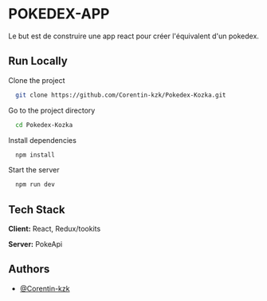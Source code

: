 
# POKEDEX-APP

Le but est de construire une app react pour créer l'équivalent d'un pokedex.




## Run Locally

Clone the project

```bash
  git clone https://github.com/Corentin-kzk/Pokedex-Kozka.git
```

Go to the project directory

```bash
  cd Pokedex-Kozka
```

Install dependencies

```bash
  npm install
```

Start the server

```bash
  npm run dev
```


## Tech Stack

**Client:** React, Redux/tookits

**Server:** PokeApi


## Authors

- [@Corentin-kzk](https://github.com/Corentin-kzk)

